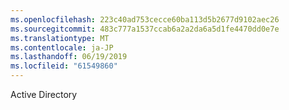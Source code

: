 ```yaml
---
ms.openlocfilehash: 223c40ad753cecce60ba113d5b2677d9102aec26
ms.sourcegitcommit: 483c777a1537ccab6a2a2da6a5d1fe4470dd0e7e
ms.translationtype: MT
ms.contentlocale: ja-JP
ms.lasthandoff: 06/19/2019
ms.locfileid: "61549860"
---
```

Active Directory